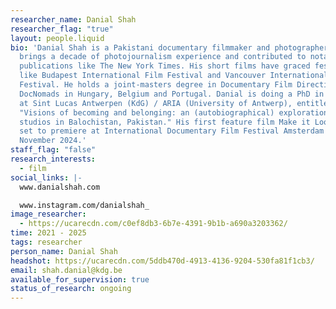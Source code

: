 ```yaml
---
researcher_name: Danial Shah
researcher_flag: "true"
layout: people.liquid
bio: 'Danial Shah is a Pakistani documentary filmmaker and photographer. Danial
  brings a decade of photojournalism experience and contributed to notable
  publications like The New York Times. His short films have graced festivals
  like Budapest International Film Festival and Vancouver International Film
  Festival. He holds a joint-masters degree in Documentary Film Direction from
  DocNomads in Hungary, Belgium and Portugal. Danial is doing a PhD in the arts
  at Sint Lucas Antwerpen (KdG) / ARIA (University of Antwerp), entitled
  "Visions of becoming and belonging: an (autobiographical) exploration of photo
  studios in Balochistan, Pakistan." His first feature film Make it Look Real is
  set to premiere at International Documentary Film Festival Amsterdam (IDFA) in
  November 2024.'
staff_flag: "false"
research_interests:
  - film
social_links: |-
  www.danialshah.com

  www.instagram.com/danialshah_
image_researcher:
  - https://ucarecdn.com/c0ef8db3-6b7e-4391-9b1b-a690a3203362/
time: 2021 - 2025
tags: researcher
person_name: Danial Shah
headshot: https://ucarecdn.com/5ddb470d-4913-4136-9204-530fa81f1cb3/
email: shah.danial@kdg.be
available_for_supervision: true
status_of_research: ongoing
---
```

